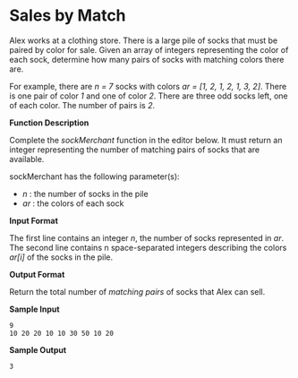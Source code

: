 # Sales by Match

Alex works at a clothing store. There is a large pile of socks that must be paired by color for sale. Given an array of integers representing the color of each sock, determine how many pairs of socks with matching colors there are.

For example, there are  *n = 7* socks with colors *ar = [1, 2, 1, 2, 1, 3, 2]*. There is one pair of color *1* and one of color *2*. There are three odd socks left, one of each color. The number of pairs is *2*.

**Function Description**

Complete the *sockMerchant* function in the editor below. It must return an integer representing the number of matching pairs of socks that are available.

sockMerchant has the following parameter(s):

* *n* : the number of socks in the pile
* *ar* : the colors of each sock

**Input Format**

The first line contains an integer *n*, the number of socks represented in *ar*.
The second line contains n space-separated integers describing the colors *ar[i]* of the socks in the pile.

**Output Format**

Return the total number of *matching pairs* of socks that Alex can sell.


**Sample Input**

```
9
10 20 20 10 10 30 50 10 20
```

**Sample Output**

```
3
```

